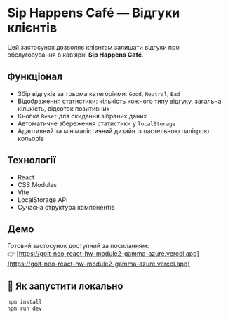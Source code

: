 # Sip Happens Café — Відгуки клієнтів

Цей застосунок дозволяє клієнтам залишати відгуки про обслуговування в кав’ярні **Sip Happens Café**.

## Функціонал

- Збір відгуків за трьома категоріями: `Good`, `Neutral`, `Bad`
- Відображення статистики: кількість кожного типу відгуку, загальна кількість, відсоток позитивних
- Кнопка `Reset` для скидання зібраних даних
- Автоматичне збереження статистики у `localStorage`
- Адаптивний та мінімалістичний дизайн із пастельною палітрою кольорів

## Технології

- React
- CSS Modules
- Vite
- LocalStorage API
- Сучасна структура компонентів

## Демо

Готовий застосунок доступний за посиланням:  
👉 [https://goit-neo-react-hw-module2-gamma-azure.vercel.app](https://goit-neo-react-hw-module2-gamma-azure.vercel.app)

## 🚀 Як запустити локально

```bash
npm install
npm run dev

